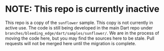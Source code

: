 # NOTE: This repo is currently inactive

This repo is a copy of the `sunflower` sample. This copy is not currently in
active use.  The code is still being developed in the main Dart repo under
`branches/bleeding_edge/dart/samples/sunflower/`. We are in the process of
moving the code here, but you may find the sources here to be stale. Pull
requests will not be merged here until the migration is complete. 
